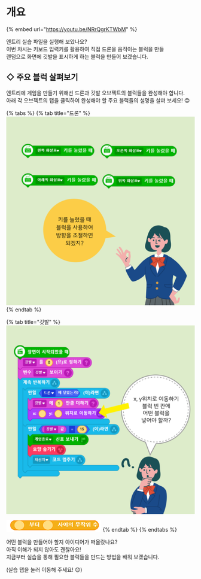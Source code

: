 # 개요

{% embed url="https://youtu.be/NRrQgrKTWbM" %}

  
엔트리 실습 파일을 실행해 보았나요?  
이번 차시는 키보드 입력키를 활용하여 직접 드론을 움직이는 블럭을 만들  
랜덤으로 화면에 깃발을 표시하게 하는 블럭을 만들어 보겠습니다.

## ◇ 주요 블럭 살펴보기

엔트리에 게임을 만들기 위해선 드론과 깃발 오브젝트의 블럭들을 완성해야 합니다.  
아래 각 오브젝트의 탭을 클릭하여 완성해야 할 주요 블럭들의 설명을 살펴 보세요! 😊

{% tabs %}
{% tab title="드론" %}
![&#xD0A4;&#xB97C; &#xB20C;&#xB800;&#xC744; &#xB54C; &#xBE14;&#xB7ED;&#xC740; &#xC5B4;&#xB514;&#xC5D0; &#xC788;&#xC744;&#xAE4C;? &#x1F60A;](../../.gitbook/assets/.-2.png)
{% endtab %}

{% tab title="깃발" %}
![](../../.gitbook/assets/.-1.png)

![&#xD78C;&#xD2B8;! &#xC704; &#xBE14;&#xB7ED;&#xC744; &#xC798; &#xC0AC;&#xC6A9;&#xD574; &#xBD10; &#x1F60A;](../../.gitbook/assets/6-.png)
{% endtab %}
{% endtabs %}

어떤 블럭을 만들어야 할지 아이디어가 떠올랐나요?  
아직 이해가 되지 않아도 괜찮아요!  
지금부터 실습을 통해 필요한 블럭들을 만드는 방법을 배워 보겠습니다.

\(실습 탭을 눌러 이동해 주세요! 😊\)

